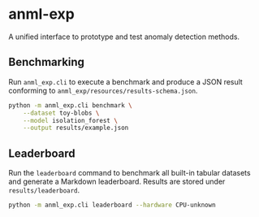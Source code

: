 # anml-exp
A unified interface to prototype and test anomaly detection methods.

## Benchmarking

Run ``anml_exp.cli`` to execute a benchmark and produce a JSON result
conforming to ``anml_exp/resources/results-schema.json``.

```bash
python -m anml_exp.cli benchmark \
    --dataset toy-blobs \
    --model isolation_forest \
    --output results/example.json
```

## Leaderboard

Run the ``leaderboard`` command to benchmark all built-in tabular datasets and
generate a Markdown leaderboard. Results are stored under ``results/leaderboard``.

```bash
python -m anml_exp.cli leaderboard --hardware CPU-unknown
```
